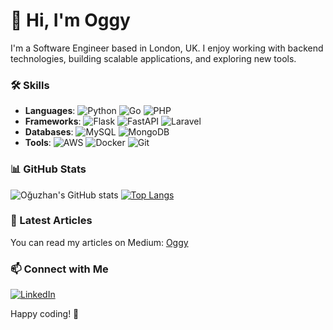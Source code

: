 # 👋 Hi, I'm Oggy

I'm a Software Engineer based in London, UK. I enjoy working with backend technologies, building scalable applications, and exploring new tools.

### 🛠️ Skills
- **Languages**: 
  ![Python](https://img.shields.io/badge/-Python-3776AB?style=flat-square&logo=python&logoColor=white)
  ![Go](https://img.shields.io/badge/-Go-00ADD8?style=flat-square&logo=go&logoColor=white)
  ![PHP](https://img.shields.io/badge/-PHP-777BB4?style=flat-square&logo=php&logoColor=white)
- **Frameworks**: 
  ![Flask](https://img.shields.io/badge/-Flask-000000?style=flat-square&logo=flask&logoColor=white)
  ![FastAPI](https://img.shields.io/badge/-FastAPI-009688?style=flat-square&logo=fastapi&logoColor=white)
  ![Laravel](https://img.shields.io/badge/-Laravel-FF2D20?style=flat-square&logo=laravel&logoColor=white)
- **Databases**: 
  ![MySQL](https://img.shields.io/badge/-MySQL-4479A1?style=flat-square&logo=mysql&logoColor=white)
  ![MongoDB](https://img.shields.io/badge/-MongoDB-47A248?style=flat-square&logo=mongodb&logoColor=white)
- **Tools**: 
  ![AWS](https://img.shields.io/badge/-AWS-232F3E?style=flat-square&logo=amazon-aws&logoColor=white)
  ![Docker](https://img.shields.io/badge/-Docker-2496ED?style=flat-square&logo=docker&logoColor=white)
  ![Git](https://img.shields.io/badge/-Git-F05032?style=flat-square&logo=git&logoColor=white)

### 📊 GitHub Stats
![Oğuzhan's GitHub stats](https://github-readme-stats.vercel.app/api?username=OggyB&show_icons=true&theme=default&hide=stars&count_private=true)
[![Top Langs](https://github-readme-stats.vercel.app/api/top-langs/?username=OggyB&layout=compact)](https://github.com/anuraghazra/github-readme-stats)

### 📖 Latest Articles
You can read my articles on Medium: [Oggy](https://medium.com/@oggy)

### 📫 Connect with Me
[![LinkedIn](https://img.shields.io/badge/-LinkedIn-0077B5?style=flat-square&logo=linkedin&logoColor=white)](https://linkedin.com/in/oguzhanbudak)

Happy coding! 🚀
